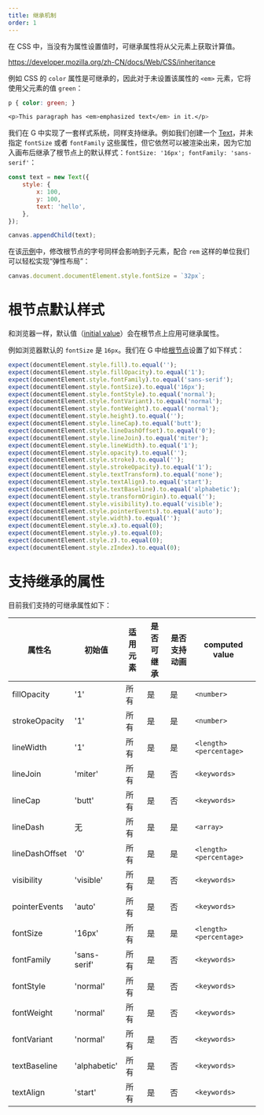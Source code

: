 ```yaml
---
title: 继承机制
order: 1
---
```


在 CSS 中，当没有为属性设置值时，可继承属性将从父元素上获取计算值。

https://developer.mozilla.org/zh-CN/docs/Web/CSS/inheritance

例如 CSS 的 `color` 属性是可继承的，因此对于未设置该属性的 `<em>` 元素，它将使用父元素的值 `green`：

```css
p { color: green; }

<p>This paragraph has <em>emphasized text</em> in it.</p>
```

我们在 G 中实现了一套样式系统，同样支持继承。例如我们创建一个 [Text](/zh/docs/api/basic/text)，并未指定 `fontSize` 或者 `fontFamily` 这些属性，但它依然可以被渲染出来，因为它加入画布后继承了根节点上的默认样式：`fontSize: '16px'; fontFamily: 'sans-serif'`：

```js
const text = new Text({
    style: {
        x: 100,
        y: 100,
        text: 'hello',
    },
});

canvas.appendChild(text);
```

在该[示例](/zh/examples/style#inheritance)中，修改根节点的字号同样会影响到子元素，配合 `rem` 这样的单位我们可以轻松实现“弹性布局”：

```js
canvas.document.documentElement.style.fontSize = `32px`;
```

# 根节点默认样式

和浏览器一样，默认值（[initial value](https://developer.mozilla.org/en-US/docs/Web/CSS/initial_value)）会在根节点上应用可继承属性。

例如浏览器默认的 `fontSize` 是 `16px`。我们在 G 中给[根节点]()设置了如下样式：

```js
expect(documentElement.style.fill).to.equal('');
expect(documentElement.style.fillOpacity).to.equal('1');
expect(documentElement.style.fontFamily).to.equal('sans-serif');
expect(documentElement.style.fontSize).to.equal('16px');
expect(documentElement.style.fontStyle).to.equal('normal');
expect(documentElement.style.fontVariant).to.equal('normal');
expect(documentElement.style.fontWeight).to.equal('normal');
expect(documentElement.style.height).to.equal('');
expect(documentElement.style.lineCap).to.equal('butt');
expect(documentElement.style.lineDashOffset).to.equal('0');
expect(documentElement.style.lineJoin).to.equal('miter');
expect(documentElement.style.lineWidth).to.equal('1');
expect(documentElement.style.opacity).to.equal('');
expect(documentElement.style.stroke).to.equal('');
expect(documentElement.style.strokeOpacity).to.equal('1');
expect(documentElement.style.textTransform).to.equal('none');
expect(documentElement.style.textAlign).to.equal('start');
expect(documentElement.style.textBaseline).to.equal('alphabetic');
expect(documentElement.style.transformOrigin).to.equal('');
expect(documentElement.style.visibility).to.equal('visible');
expect(documentElement.style.pointerEvents).to.equal('auto');
expect(documentElement.style.width).to.equal('');
expect(documentElement.style.x).to.equal(0);
expect(documentElement.style.y).to.equal(0);
expect(documentElement.style.z).to.equal(0);
expect(documentElement.style.zIndex).to.equal(0);
```

# 支持继承的属性

目前我们支持的可继承属性如下：

| 属性名         | 初始值       | 适用元素 | 是否可继承 | 是否支持动画 | computed value          |
| -------------- | ------------ | -------- | ---------- | ------------ | ----------------------- |
| fillOpacity    | '1'          | 所有     | 是         | 是           | `<number>`              |
| strokeOpacity  | '1'          | 所有     | 是         | 是           | `<number>`              |
| lineWidth      | '1'          | 所有     | 是         | 是           | `<length> <percentage>` |
| lineJoin       | 'miter'      | 所有     | 是         | 否           | `<keywords>`            |
| lineCap        | 'butt'       | 所有     | 是         | 否           | `<keywords>`            |
| lineDash       | 无           | 所有     | 是         | 是           | `<array>`               |
| lineDashOffset | '0'          | 所有     | 是         | 是           | `<length> <percentage>` |
| visibility     | 'visible'    | 所有     | 是         | 否           | `<keywords>`            |
| pointerEvents  | 'auto'       | 所有     | 是         | 否           | `<keywords>`            |
| fontSize       | '16px'       | 所有     | 是         | 是           | `<length> <percentage>` |
| fontFamily     | 'sans-serif' | 所有     | 是         | 否           | `<keywords>`            |
| fontStyle      | 'normal'     | 所有     | 是         | 否           | `<keywords>`            |
| fontWeight     | 'normal'     | 所有     | 是         | 否           | `<keywords>`            |
| fontVariant    | 'normal'     | 所有     | 是         | 否           | `<keywords>`            |
| textBaseline   | 'alphabetic' | 所有     | 是         | 否           | `<keywords>`            |
| textAlign      | 'start'      | 所有     | 是         | 否           | `<keywords>`            |

